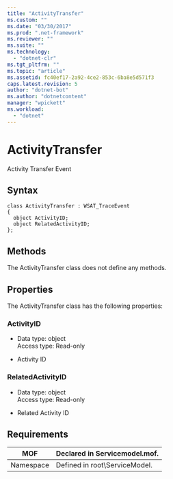 ```yaml
---
title: "ActivityTransfer"
ms.custom: ""
ms.date: "03/30/2017"
ms.prod: ".net-framework"
ms.reviewer: ""
ms.suite: ""
ms.technology: 
  - "dotnet-clr"
ms.tgt_pltfrm: ""
ms.topic: "article"
ms.assetid: fc40ef17-2a92-4ce2-853c-6ba8e5d571f3
caps.latest.revision: 5
author: "dotnet-bot"
ms.author: "dotnetcontent"
manager: "wpickett"
ms.workload: 
  - "dotnet"
---
```

# ActivityTransfer
Activity Transfer Event  

## Syntax  

```  
class ActivityTransfer : WSAT_TraceEvent  
{  
  object ActivityID;  
  object RelatedActivityID;  
};  
```  

## Methods  
 The ActivityTransfer class does not define any methods.  

## Properties  
 The ActivityTransfer class has the following properties:  

### ActivityID  

-   Data type: object  
    Access type: Read-only  

-   Activity ID  

### RelatedActivityID  

-   Data type: object  
    Access type: Read-only  

-   Related Activity ID  

## Requirements  


|    MOF    | Declared in Servicemodel.mof. |
|-----------|-------------------------------|
| Namespace | Defined in root\ServiceModel. |


